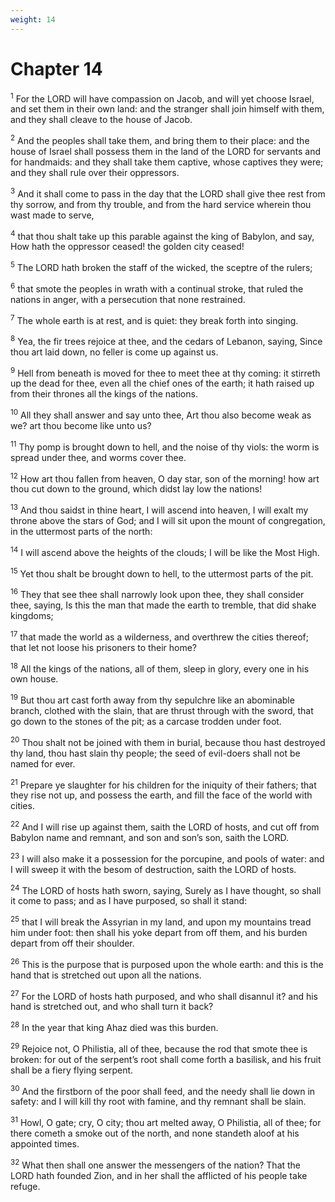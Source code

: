 ```yaml
---
weight: 14
---
```


# Chapter 14

<sup>1</sup> For the LORD will have compassion on Jacob, and will yet choose Israel, and set them in their own land: and the stranger shall join himself with them, and they shall cleave to the house of Jacob. 

<sup>2</sup> And the peoples shall take them, and bring them to their place: and the house of Israel shall possess them in the land of the LORD for servants and for handmaids: and they shall take them captive, whose captives they were; and they shall rule over their oppressors. 

<sup>3</sup> And it shall come to pass in the day that the LORD shall give thee rest from thy sorrow, and from thy trouble, and from the hard service wherein thou wast made to serve, 

<sup>4</sup> that thou shalt take up this parable against the king of Babylon, and say, How hath the oppressor ceased! the golden city ceased! 

<sup>5</sup> The LORD hath broken the staff of the wicked, the sceptre of the rulers; 

<sup>6</sup> that smote the peoples in wrath with a continual stroke, that ruled the nations in anger, with a persecution that none restrained. 

<sup>7</sup> The whole earth is at rest, and is quiet: they break forth into singing. 

<sup>8</sup> Yea, the fir trees rejoice at thee, and the cedars of Lebanon, saying, Since thou art laid down, no feller is come up against us. 

<sup>9</sup> Hell from beneath is moved for thee to meet thee at thy coming: it stirreth up the dead for thee, even all the chief ones of the earth; it hath raised up from their thrones all the kings of the nations. 

<sup>10</sup> All they shall answer and say unto thee, Art thou also become weak as we? art thou become like unto us? 

<sup>11</sup> Thy pomp is brought down to hell, and the noise of thy viols: the worm is spread under thee, and worms cover thee. 

<sup>12</sup> How art thou fallen from heaven, O day star, son of the morning! how art thou cut down to the ground, which didst lay low the nations! 

<sup>13</sup> And thou saidst in thine heart, I will ascend into heaven, I will exalt my throne above the stars of God; and I will sit upon the mount of congregation, in the uttermost parts of the north: 

<sup>14</sup> I will ascend above the heights of the clouds; I will be like the Most High. 

<sup>15</sup> Yet thou shalt be brought down to hell, to the uttermost parts of the pit. 

<sup>16</sup> They that see thee shall narrowly look upon thee, they shall consider thee, saying, Is this the man that made the earth to tremble, that did shake kingdoms; 

<sup>17</sup> that made the world as a wilderness, and overthrew the cities thereof; that let not loose his prisoners to their home? 

<sup>18</sup> All the kings of the nations, all of them, sleep in glory, every one in his own house. 

<sup>19</sup> But thou art cast forth away from thy sepulchre like an abominable branch, clothed with the slain, that are thrust through with the sword, that go down to the stones of the pit; as a carcase trodden under foot. 

<sup>20</sup> Thou shalt not be joined with them in burial, because thou hast destroyed thy land, thou hast slain thy people; the seed of evil-doers shall not be named for ever. 

<sup>21</sup> Prepare ye slaughter for his children for the iniquity of their fathers; that they rise not up, and possess the earth, and fill the face of the world with cities. 

<sup>22</sup> And I will rise up against them, saith the LORD of hosts, and cut off from Babylon name and remnant, and son and son’s son, saith the LORD. 

<sup>23</sup> I will also make it a possession for the porcupine, and pools of water: and I will sweep it with the besom of destruction, saith the LORD of hosts. 

<sup>24</sup> The LORD of hosts hath sworn, saying, Surely as I have thought, so shall it come to pass; and as I have purposed, so shall it stand: 

<sup>25</sup> that I will break the Assyrian in my land, and upon my mountains tread him under foot: then shall his yoke depart from off them, and his burden depart from off their shoulder. 

<sup>26</sup> This is the purpose that is purposed upon the whole earth: and this is the hand that is stretched out upon all the nations. 

<sup>27</sup> For the LORD of hosts hath purposed, and who shall disannul it? and his hand is stretched out, and who shall turn it back? 

<sup>28</sup> In the year that king Ahaz died was this burden. 

<sup>29</sup> Rejoice not, O Philistia, all of thee, because the rod that smote thee is broken: for out of the serpent’s root shall come forth a basilisk, and his fruit shall be a fiery flying serpent. 

<sup>30</sup> And the firstborn of the poor shall feed, and the needy shall lie down in safety: and I will kill thy root with famine, and thy remnant shall be slain. 

<sup>31</sup> Howl, O gate; cry, O city; thou art melted away, O Philistia, all of thee; for there cometh a smoke out of the north, and none standeth aloof at his appointed times. 

<sup>32</sup> What then shall one answer the messengers of the nation? That the LORD hath founded Zion, and in her shall the afflicted of his people take refuge. 


